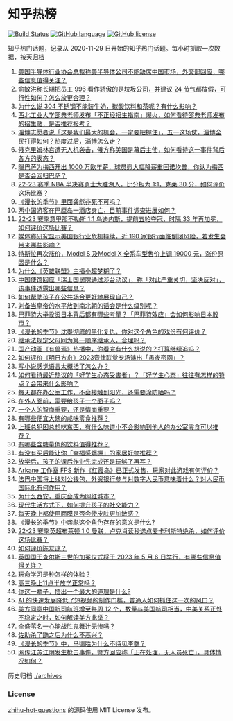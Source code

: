 # 知乎热榜
[![Build Status](https://github.com/ToWeLong/zhihu-hot-questions/workflows/CI/badge.svg)](https://github.com/ToWeLong/zhihu-hot-questions/actions)
[![GitHub language](https://img.shields.io/badge/language-golang-orange.svg)](https://golang.org/)
[![GitHub license](https://img.shields.io/github/license/ToWeLong/zhihu-hot-questions)](https://github.com/ToWeLong/zhihu-hot-questions/blob/main/LICENSE)

知乎热门话题，记录从 2020-11-29 日开始的知乎热门话题。每小时抓取一次数据，按天[归档](./archives)

<!-- BEGIN -->

1. [美国半导体行业协会总裁称美半导体公司不能缺席中国市场，外交部回应，哪些信息值得关注？](https://www.zhihu.com/question/599009761)
1. [俞敏洪称长期把员工 996 看作骄傲的是垃圾公司，并建议 24 节气都放假，可行性如何？怎么放更合理？](https://www.zhihu.com/question/599152891)
1. [为什么说 304 不锈钢不能装牛奶，碳酸饮料和茶呢？有什么影响？](https://www.zhihu.com/question/449576554)
1. [西北工业大学邵典老师发布「不正经招生指南」爆火，如何看待邵典老师发布的招生贴，是否推荐报考？](https://www.zhihu.com/question/598539429)
1. [淄博志愿者说「这是我们最大的机会，一定要把握住」，五一这场仗，淄博全民打得如何？热度过后，淄博怎么走？](https://www.zhihu.com/question/599055609)
1. [俄克里姆林宫遭无人机袭击，俄方称美国是幕后主使，如何看待这一事件背后各方的表态？](https://www.zhihu.com/question/599155582)
1. [曝巴萨为梅西开出 1000 万欧年薪，球员愿大幅降薪重回诺坎普，你认为梅西是否会回归巴萨？](https://www.zhihu.com/question/599151527)
1. [22-23 赛季 NBA 半决赛勇士大胜湖人，比分扳为 1:1，克莱 30 分，如何评价这场比赛？](https://www.zhihu.com/question/599152775)
1. [《漫长的季节》里面龚彪非死不可吗？](https://www.zhihu.com/question/598721328)
1. [两中国游客在巴厘岛一酒店身亡，目前事件调查进展如何？](https://www.zhihu.com/question/598961847)
1. [22-23 赛季意甲那不勒斯 1:1 乌迪内斯，提前五轮夺冠，时隔 33 年再加冕，如何评价这场比赛？](https://www.zhihu.com/question/599127508)
1. [媒体称研究显示美国银行业危机持续，近 190 家银行面临倒闭风险，若发生会带来哪些影响？](https://www.zhihu.com/question/599162065)
1. [特斯拉再次涨价，Model S 及Model X 全系车型售价上调 19000 元，涨价原因是什么？](https://www.zhihu.com/question/599163298)
1. [为什么《英雄联盟》主播小超梦糊了？](https://www.zhihu.com/question/598247212)
1. [中国使馆回应「瑞士国民院通过涉台动议」，称「对此严重关切，坚决反对」，该事件透露出哪些信息？](https://www.zhihu.com/question/599007445)
1. [如何帮助孩子在公共场合更好地展现自己？](https://www.zhihu.com/question/596729774)
1. [刘备当皇帝的水平放到南北朝的话会是什么级别呢？](https://www.zhihu.com/question/598910846)
1. [巴菲特大举投资日本背后都有哪些考量？「巴菲特效应」会如何影响日本股市？](https://www.zhihu.com/question/596976290)
1. [《漫长的季节》沈墨彻底的黑化复仇，你对这个角色的戏份有何评价？](https://www.zhihu.com/question/598514679)
1. [继承法规定父母同为第一顺序继承人，合理吗？](https://www.zhihu.com/question/41653503)
1. [国产动画《有兽焉》热播中，你看完有什么想说的？打算继续追吗？](https://www.zhihu.com/question/595128595)
1. [如何评价《明日方舟》2023音律联觉专场演出「愚夜密函」？](https://www.zhihu.com/question/598705374)
1. [写小说感觉语言太概括了怎么办？](https://www.zhihu.com/question/598809910)
1. [如何看待最近热议的「好学生心态受害者」？「好学生心态」往往有怎样的特点？会带来什么影响？](https://www.zhihu.com/question/598870557)
1. [每天都在办公室工作，不会接触到阳光，还需要涂防晒吗？](https://www.zhihu.com/question/590781339)
1. [在外人面前，需要给孩子一个面子吗？](https://www.zhihu.com/question/598572702)
1. [一个人的智商重要，还是情商重要？](https://www.zhihu.com/question/598248246)
1. [有哪些便宜大碗的咸味零食推荐？](https://www.zhihu.com/question/596886744)
1. [上班总犯困总想吃东西，有什么味道小不会影响到他人的办公室零食可以推荐？](https://www.zhihu.com/question/596886426)
1. [有哪些含糖量低的饮料值得推荐？](https://www.zhihu.com/question/588175756)
1. [有没有买后能让你「幸福感爆棚」的家居好物推荐？](https://www.zhihu.com/question/591215507)
1. [放学后，孩子的课后作业先完成还是玩够了再写？](https://www.zhihu.com/question/587989355)
1. [Arkane 工作室 FPS 新作《红霞岛》已正式发售，玩家对此游戏有何评价？](https://www.zhihu.com/question/598728028)
1. [法巴中国将上线对公钱包，外资银行参与对数字人民币意味着什么？对人民币国际化有何作用？](https://www.zhihu.com/question/599171480)
1. [为什么西安，重庆会成为网红城市？](https://www.zhihu.com/question/274855439)
1. [现代生活方式下，如何提升孩子的社交能力？](https://www.zhihu.com/question/565003651)
1. [每天晚上都使用面膜是否会使皮肤更加敏感？](https://www.zhihu.com/question/590785781)
1. [《漫长的季节》中龚彪这个角色存在的意义是什么?](https://www.zhihu.com/question/598724606)
1. [22-23 赛季英超布莱顿 1:0 曼联，卢克肖读秒送点麦卡利斯特绝杀，如何评价这场比赛？](https://www.zhihu.com/question/599127811)
1. [如何评价陈友谅？](https://www.zhihu.com/question/20826547)
1. [英国国王查尔斯三世的加冕仪式将于 2023 年 5 月 6 日举行，有哪些信息值得关注？](https://www.zhihu.com/question/558791788)
1. [玩命学习是种怎样的体验？](https://www.zhihu.com/question/35378591)
1. [高三晚上11点半放学正常吗？](https://www.zhihu.com/question/599104132)
1. [你这一辈子，悟出一个最大的道理是什么?](https://www.zhihu.com/question/599006651)
1. [AI 的快速发展降低了短视频的制作门槛，普通人如何抓住这一次的风口？](https://www.zhihu.com/question/599013780)
1. [美方同意中国航司航班增至每周 12 个，数量与美国航司相当，中美关系正处不稳定之时，如何解读美方此举？](https://www.zhihu.com/question/599018121)
1. [全盛苇名一心能战胜鬼舞辻无惨吗？](https://www.zhihu.com/question/598666431)
1. [佐助杀了鼬之后为什么不高兴？](https://www.zhihu.com/question/589878763)
1. [《漫长的季节》中，马德胜为什么不待见李群？](https://www.zhihu.com/question/598923650)
1. [网传江苏江阴发生枪击事件，警方回应称「正在处理，无人员死亡」，具体情况如何？](https://www.zhihu.com/question/598997116)

<!-- END -->

历史归档 [./archives](./archives)


### License
[zhihu-hot-questions](https://github.com/towelong/zhihu-hot-questions) 的源码使用 MIT License 发布。